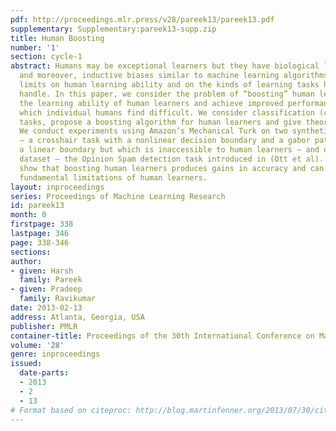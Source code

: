 ```yaml
---
pdf: http://proceedings.mlr.press/v28/pareek13/pareek13.pdf
supplementary: Supplementary:pareek13-supp.zip
title: Human Boosting
number: '1'
section: cycle-1
abstract: Humans may be exceptional learners but they have biological limitations
  and moreover, inductive biases similar to machine learning algorithms. This puts
  limits on human learning ability and on the kinds of learning tasks humans can easily
  handle. In this paper, we consider the problem of “boosting” human learners to extend
  the learning ability of human learners and achieve improved performance on tasks
  which individual humans find difficult. We consider classification (category learning)
  tasks, propose a boosting algorithm for human learners and give theoretical justifications.
  We conduct experiments using Amazon’s Mechanical Turk on two synthetic datasets
  – a crosshair task with a nonlinear decision boundary and a gabor patch task with
  a linear boundary but which is inaccessible to human learners – and one real world
  dataset – the Opinion Spam detection task introduced in (Ott et al). Our results
  show that boosting human learners produces gains in accuracy and can overcome some
  fundamental limitations of human learners.
layout: inproceedings
series: Proceedings of Machine Learning Research
id: pareek13
month: 0
firstpage: 338
lastpage: 346
page: 338-346
sections: 
author:
- given: Harsh
  family: Pareek
- given: Pradeep
  family: Ravikumar
date: 2013-02-13
address: Atlanta, Georgia, USA
publisher: PMLR
container-title: Proceedings of the 30th International Conference on Machine Learning
volume: '28'
genre: inproceedings
issued:
  date-parts:
  - 2013
  - 2
  - 13
# Format based on citeproc: http://blog.martinfenner.org/2013/07/30/citeproc-yaml-for-bibliographies/
---
```

